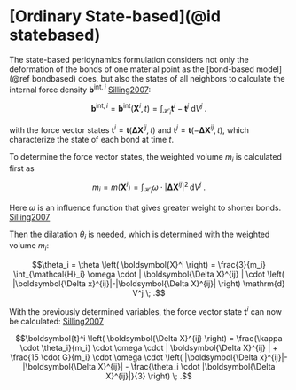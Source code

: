 # [Ordinary State-based](@id statebased)

The state-based peridynamics formulation considers not only the deformation of the bonds of one material point as the [bond-based model](@ref bondbased) does, but also the states of all neighbors to calculate the internal force density $\boldsymbol{b}^{\mathrm{int},i}$ [Silling2007](@cite):

```math
\boldsymbol{b}^{\mathrm{int},i} = \boldsymbol{b}^{\mathrm{int}} (\boldsymbol{X}^i,t) = \int_{\mathcal{H}_i} \boldsymbol{t}^i - \boldsymbol{t}^j \; \mathrm{d}V^j \; .
```
with the force vector states $\boldsymbol{t}^i=\boldsymbol{t}(\boldsymbol{\Delta X}^{ij}, t)$ and $\boldsymbol{t}^j=\boldsymbol{t}(-\boldsymbol{\Delta X}^{ij}, t)$, which characterize the state of each bond at time $t$.

To determine the force vector states, the weighted volume $m_i$ is calculated first as
```math
m_i = m \left( \boldsymbol{X}^i \right) = \int_{\mathcal{H}_i} \omega \cdot | \boldsymbol{\Delta X}^{ij} |^2 \, \mathrm{d} V^j \; .
```
Here $\omega$ is an influence function that gives greater weight to shorter bonds. [Silling2007](@cite)

Then the dilatation $\theta_i$ is needed, which is determined with the weighted volume $m_i$:
```math
\theta_i = \theta \left( \boldsymbol{X}^i \right) = \frac{3}{m_i} \int_{\mathcal{H}_i} \omega \cdot | \boldsymbol{\Delta X}^{ij} | \cdot \left( |\boldsymbol{\Delta x}^{ij}|-|\boldsymbol{\Delta X}^{ij}| \right) \mathrm{d} V^j \; .
```

With the previously determined variables, the force vector state $\boldsymbol{t}^i$ can now be calculated: [Silling2007](@cite)
```math
\boldsymbol{t}^i \left( \boldsymbol{\Delta X}^{ij} \right) = \frac{\kappa \cdot \theta_i}{m_i} \cdot \omega \cdot | \boldsymbol{\Delta X}^{ij} | + \frac{15 \cdot G}{m_i} \cdot \omega \cdot \left( |\boldsymbol{\Delta x}^{ij}|-|\boldsymbol{\Delta X}^{ij}| - \frac{\theta_i \cdot |\boldsymbol{\Delta X}^{ij}|}{3} \right) \; .
```
